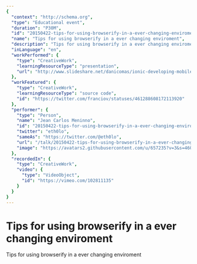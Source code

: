 ```yaml
---
{
  "context": "http://schema.org",
  "type": "Educational event",
  "duration": "P30M",
  "id": "20150422-tips-for-using-browserify-in-a-ever-changing-enviroment",
  "name": "Tips for using browserify in a ever changing enviroment",
  "description": "Tips for using browserify in a ever changing enviroment",
  "inLanguage": "en",
  "workPerformed": {
    "type": "CreativeWork",
    "learningResourceType": "presentation",
    "url": "http://www.slideshare.net/danicomas/ionic-developing-mobile-apps-for-the-real-world-daniel-comas"
  },
  "workFeatured": {
    "type": "CreativeWork",
    "learningResourceType": "source code",
    "id": "https://twitter.com/franciov/statuses/461288608172113920"
  },
  "performer": {
    "type": "Person",
    "name": "Jean Carlos Meninno",
    "id": "20150422-tips-for-using-browserify-in-a-ever-changing-enviroment",
    "twitter": "eth0lo",
    "sameAs": "https://twitter.com/@eth0lo",
    "url": "/talk/20150422-tips-for-using-browserify-in-a-ever-changing-enviroment.html",
    "image": "https://avatars2.githubusercontent.com/u/657235?v=3&s=460"
  },
  "recordedIn": {
    "type": "CreativeWork",
    "video": {
      "type": "VideoObject",
      "id": "https://vimeo.com/102811135"
    }
  }
}
---
```

# Tips for using browserify in a ever changing enviroment

Tips for using browserify in a ever changing enviroment